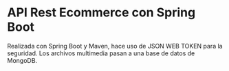 # API Rest Ecommerce con Spring Boot

Realizada con Spring Boot y Maven, hace uso de JSON WEB TOKEN para la seguridad. Los archivos multimedia pasan a una base de datos de MongoDB.
